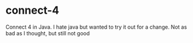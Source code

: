 # connect-4
Connect 4 in Java. I hate java but wanted to try it out for a change. Not as bad as I thought, but still not good
